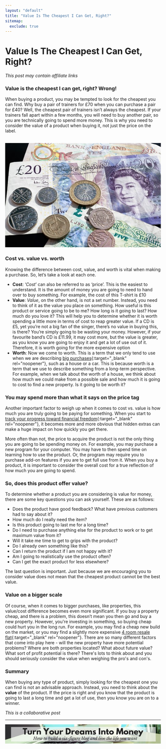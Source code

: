 ```yaml
---
layout: "default"
title: "Value Is The Cheapest I Can Get, Right?"
sitemap:
  exclude: true
---
```

# Value Is The Cheapest I Can Get, Right?
*This post may contain affiliate links*

### Value is the cheapest I can get, right? Wrong! 
When buying a product, you may be tempted to look for the cheapest you can find. Why buy a pair of trainers for £70 when you can purchase a pair for £40? Well, the cheapest pair of trainers isn’t always the cheapest. If your trainers fall apart within a few months, you will need to buy another pair, so you are technically going to spend more money. This is why you need to consider the value of a product when buying it, not just the price on the label.  
<br>
<center>
    <img src='/i/2019/2019posts/value-is-the-cheapest.jpg' alt='UK money - notes and coins'>
</center>

### Cost vs. value vs. worth
Knowing the difference between cost, value, and worth is vital when making a purchase. So, let’s take a look at each one.

- **Cost**: ‘*Cost*’ can also be referred to as ‘price’. This is the easiest to understand. It is the amount of money you are going to need to hand over to buy something. For example, the cost of this T-shirt is £10
- **Value**: *Value*, on the other hand, is not a set number. Instead, you need to think of it as the value you place on something. How useful is this product or service going to be to me? How long is it going to last? How much do you love it? This will help you to determine whether it is worth spending a little more in terms of cost to reap greater value. If a CD is £5, yet you’re not a big fan of the singer, there’s no value in buying this, is there? You’re simply going to be wasting your money. However, if your favourite band’s CD is £11.99, it may cost more, but the value is greater, as you know you are going to enjoy it and get a lot of use out of it. Therefore, it is worth going for the more expensive option
- **Worth**: Now we come to worth. This is a term that we only tend to use when we are describing [big purchases](https://www.thebalance.com/before-you-make-large-purchases-2385817){:target="_blank" rel="noopener"}, such as a house or a car. This is because worth is a term that we use to describe something from a long-term perspective. For example, when we talk about the worth of a house, we think about how much we could make from a possible sale and how much it is going to cost to find a new property. Is it going to be worth it?

### You may spend more than what it says on the price tag
Another important factor to weigh up when it comes to cost vs. value is how much you are truly going to be paying for something. When you start to [track your progress toward financial freedom](/posts/financially-free-update.html){:target="_blank" rel="noopener"}, it becomes more and more obvious that hidden extras can make a huge impact on how quickly you get there.

More often than not, the price to acquire the product is not the only thing you are going to be spending money on. For example, you may purchase a new program for your computer. You may have to then spend time on learning how to use the product. Or, the program may require you to purchase add-on features if you are to get full use from it. When you buy a product, it is important to consider the overall cost for a true reflection of how much you are going to spend.

### So, does this product offer value?
To determine whether a product you are considering is value for money, there are some key questions you can ask yourself. These are as follows:

- Does the product have good feedback? What have previous customers had to say about it?
- How much do I really need the item?
- Is this product going to last me for a long time?
- Do I need to purchase anything else for the product to work or to get maximum value from it?
- Will it take me time to get to grips with the product?
- Do I already own something like this?
- Can I return the product if I am not happy with it?
- Am I going to realistically use the product often?
- Can I get the exact product for less elsewhere?

The last question is important. Just because we are encouraging you to consider value does not mean that the cheapest product cannot be the best value. 

### Value on a bigger scale
Of course, when it comes to bigger purchases, like properties, this value/cost difference becomes even more significant. If you buy a property cheap, and there is a problem, this doesn’t mean you then go and buy a new property. However, you're investing in something, so buying cheap could hurt you in the long run. For example, you may find a cheap new build on the market, or you may find a slightly more expensive [4 room resale flat](https://www.propertyguru.com.sg/hdb-apartment-for-sale/with-4-bedrooms){:target="_blank" rel="noopener"}. There are so many different factors that come into play here - will the new property have more potential problems? Where are both properties located? What about future value? What sort of profit potential is there? There's lots to think about and you should seriously consider the value when weighing the pro's and con's.

### Summary
When buying any type of product, simply looking for the cheapest one you can find is not an advisable approach. Instead, you need to think about the **value** of the product. If the price is right and you know that the product is going to last a long time and get a lot of use, then you know you are on to a winner. 


*This is a collaborative post*

***

<!-- START ADVERTISER: Emma Drew turn your dreams course -->
<center>
<a href="http://bit.ly/turnyourdreamsintomoney" target="_blank"><img src='/aff/turn-your-dreams-into-money-728x90.png' alt='Turn Your Dreams Into Money link to course' /></a>
</center>
<!-- END ADVERTISER: Emma Drew turn your dreams course -->












